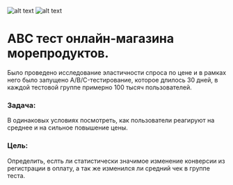 ![alt text](https://img.shields.io/badge/Python-3.9-blue)
![alt text](https://img.shields.io/badge/Jupyter%20-Notebook-orange)
# ABC тест онлайн-магазина морепродуктов.  
Было проведено исследование эластичности спроса по цене и в рамках него было запущено A/B/C-тестирование, которое длилось 30 дней, в каждой тестовой группе примерно 100 тысяч пользователей.
### Задача:
В одинаковых условиях посмотреть, как пользователи реагируют на среднее и на сильное повышение цены.
### Цель:  
Определить, еслть ли статистически значимое изменение конверсии из регистрации в оплату, а так же изменился ли средний чек в группе теста.
